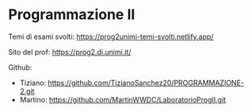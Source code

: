 # Programmazione II

Temi di esami svolti: https://prog2unimi-temi-svolti.netlify.app/

Sito del prof: https://prog2.di.unimi.it/

Github:
- Tiziano: https://github.com/TizianoSanchez20/PROGRAMMAZIONE-2.git
- Martino: https://github.com/MartinWWDC/LaboratorioProgII.git
